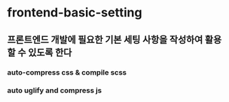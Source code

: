 # frontend-basic-setting

## 프론트엔드 개발에 필요한 기본 세팅 사항을 작성하여 활용할 수 있도록 한다
### auto-compress css & compile scss
### auto uglify and compress js
